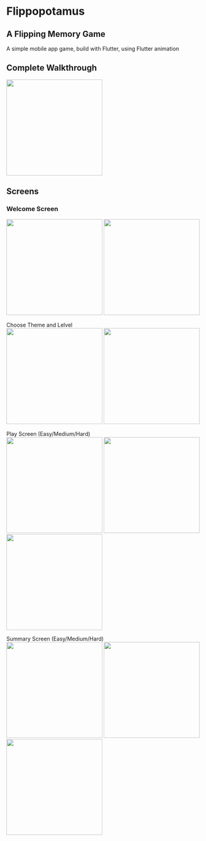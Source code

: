 # Flippopotamus
## A Flipping Memory Game

A simple mobile app game, build with Flutter, using Flutter animation

## Complete Walkthrough
<img src='about/walkthrough.gif' width=250></img> 

## Screens

### Welcome Screen
<img src='about/welcome_screen1.png' width=250></img> <img src='about/welcome_screen2.png' width=250></img>

Choose Theme and Lelvel<br>
<img src='about/choose_theme.png' width=250></img> <img src='about/choose_level.png' width=250></img>

Play Screen (Easy/Medium/Hard)<br>
<img src='about/easy_play.png' width=250></img> <img src='about/medium_play.png' width=250></img> <img src='about/hard_play.png' width=250></img>

Summary Screen (Easy/Medium/Hard)<br>
<img src='about/easy_summary.png' width=250></img> <img src='about/medium_summary.png' width=250></img> <img src='about/hard_summary.png' width=250></img>
